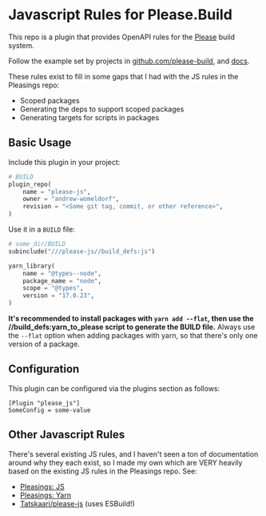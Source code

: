 # Javascript Rules for Please.Build

This repo is a plugin that provides OpenAPI rules for the
[Please](https://please.build) build system.

Follow the example set by projects in
[github.com/please-build](https://github.com/please-build), and
[docs](https://please.build/config.html#plugindefinition).

These rules exist to fill in some gaps that I had with the JS rules in the
Pleasings repo:

- Scoped packages
- Generating the deps to support scoped packages
- Generating targets for scripts in packages

## Basic Usage

Include this plugin in your project:

```python
# BUILD
plugin_repo(
    name = "please-js",
    owner = "andrew-womeldorf",
    revision = "<Some git tag, commit, or other reference>",
)
```

Use it in a `BUILD` file:

```python
# some_dir/BUILD
subinclude("///please-js//build_defs:js")

yarn_library(
    name = "@types--node",
    package_name = "node",
    scope = "@types",
    version = "17.0.23",
)
```

**It's recommended to install packages with `yarn add --flat`, then use the
//build_defs:yarn_to_please script to generate the BUILD file.** Always use the
`--flat` option when adding packages with yarn, so that there's only one
version of a package.

## Configuration

This plugin can be configured via the plugins section as follows:

```
[Plugin "please_js"]
SomeConfig = some-value
```

## Other Javascript Rules

There's several existing JS rules, and I haven't seen a ton of documentation
around why they each exist, so I made my own which are VERY heavily based on
the existing JS rules in the Pleasings repo. See:

- [Pleasings: JS](https://github.com/thought-machine/pleasings/blob/master/js/js.build_defs)
- [Pleasings: Yarn](https://github.com/thought-machine/pleasings/blob/master/js/yarn.build_defs)
- [Tatskaari/please-js](https://github.com/Tatskaari/please-js) (uses ESBuild!)
